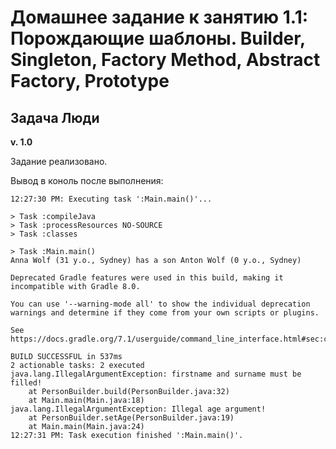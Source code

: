 # Домашнее задание к занятию 1.1: Порождающие шаблоны. Builder, Singleton, Factory Method, Abstract Factory, Prototype

## Задача Люди

**v. 1.0**

Задание реализовано. 

Вывод в коноль после выполнения:

```
12:27:30 PM: Executing task ':Main.main()'...

> Task :compileJava
> Task :processResources NO-SOURCE
> Task :classes

> Task :Main.main()
Anna Wolf (31 y.o., Sydney) has a son Anton Wolf (0 y.o., Sydney) 

Deprecated Gradle features were used in this build, making it incompatible with Gradle 8.0.

You can use '--warning-mode all' to show the individual deprecation warnings and determine if they come from your own scripts or plugins.

See https://docs.gradle.org/7.1/userguide/command_line_interface.html#sec:command_line_warnings

BUILD SUCCESSFUL in 537ms
2 actionable tasks: 2 executed
java.lang.IllegalArgumentException: firstname and surname must be filled!
	at PersonBuilder.build(PersonBuilder.java:32)
	at Main.main(Main.java:18)
java.lang.IllegalArgumentException: Illegal age argument!
	at PersonBuilder.setAge(PersonBuilder.java:19)
	at Main.main(Main.java:24)
12:27:31 PM: Task execution finished ':Main.main()'.
```